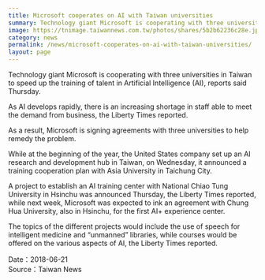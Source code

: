 ```yaml
---
title: Microsoft cooperates on AI with Taiwan universities
summary: Technology giant Microsoft is cooperating with three universities in Taiwan to speed up the training of talent in Artificial Intelligence (AI)
image: https://tnimage.taiwannews.com.tw/photos/shares/5b2b62236c28e.jpg
category: news
permalink: /news/microsoft-cooperates-on-ai-with-taiwan-universities/
layout: page
---
```

Technology giant Microsoft is cooperating with three universities in Taiwan to speed up the training of talent in Artificial Intelligence (AI), reports said Thursday.

As AI develops rapidly, there is an increasing shortage in staff able to meet the demand from business, the Liberty Times reported.

As a result, Microsoft is signing agreements with three universities to help remedy the problem.

While at the beginning of the year, the United States company set up an AI research and development hub in Taiwan, on Wednesday, it announced a training cooperation plan with Asia University in Taichung City.

A project to establish an AI training center with National Chiao Tung University in Hsinchu was announced Thursday, the Liberty Times reported, while next week, Microsoft was expected to ink an agreement with Chung Hua University, also in Hsinchu, for the first AI+ experience center.

The topics of the different projects would include the use of speech for intelligent medicine and “unmanned” libraries, while courses would be offered on the various aspects of AI, the Liberty Times reported.

Date：2018-06-21
<br/>
Source：Taiwan News
